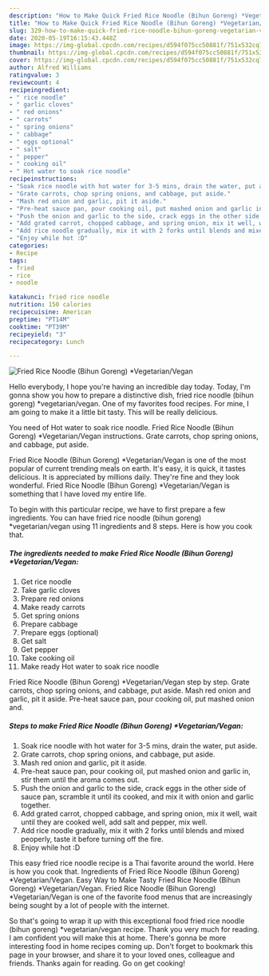 ```yaml
---
description: "How to Make Quick Fried Rice Noodle (Bihun Goreng) *Vegetarian/Vegan"
title: "How to Make Quick Fried Rice Noodle (Bihun Goreng) *Vegetarian/Vegan"
slug: 329-how-to-make-quick-fried-rice-noodle-bihun-goreng-vegetarian-vegan
date: 2020-05-19T16:15:43.448Z
image: https://img-global.cpcdn.com/recipes/d594f075cc50881f/751x532cq70/fried-rice-noodle-bihun-goreng-vegetarianvegan-recipe-main-photo.jpg
thumbnail: https://img-global.cpcdn.com/recipes/d594f075cc50881f/751x532cq70/fried-rice-noodle-bihun-goreng-vegetarianvegan-recipe-main-photo.jpg
cover: https://img-global.cpcdn.com/recipes/d594f075cc50881f/751x532cq70/fried-rice-noodle-bihun-goreng-vegetarianvegan-recipe-main-photo.jpg
author: Alfred Williams
ratingvalue: 3
reviewcount: 4
recipeingredient:
- " rice noodle"
- " garlic cloves"
- " red onions"
- " carrots"
- " spring onions"
- " cabbage"
- " eggs optional"
- " salt"
- " pepper"
- " cooking oil"
- " Hot water to soak rice noodle"
recipeinstructions:
- "Soak rice noodle with hot water for 3-5 mins, drain the water, put aside."
- "Grate carrots, chop spring onions, and cabbage, put aside."
- "Mash red onion and garlic, pit it aside."
- "Pre-heat sauce pan, pour cooking oil, put mashed onion and garlic in, stir them until the aroma comes out."
- "Push the onion and garlic to the side, crack eggs in the other side of sauce pan, scramble it until its cooked, and mix it with onion and garlic together."
- "Add grated carrot, chopped cabbage, and spring onion, mix it well, wait until they are cooked well, add salt and pepper, mix well."
- "Add rice noodle gradually, mix it with 2 forks until blends and mixed peoperly, taste it before turning off the fire."
- "Enjoy while hot :D"
categories:
- Recipe
tags:
- fried
- rice
- noodle

katakunci: fried rice noodle 
nutrition: 150 calories
recipecuisine: American
preptime: "PT14M"
cooktime: "PT39M"
recipeyield: "3"
recipecategory: Lunch

---
```



![Fried Rice Noodle (Bihun Goreng) *Vegetarian/Vegan](https://img-global.cpcdn.com/recipes/d594f075cc50881f/751x532cq70/fried-rice-noodle-bihun-goreng-vegetarianvegan-recipe-main-photo.jpg)

Hello everybody, I hope you're having an incredible day today. Today, I'm gonna show you how to prepare a distinctive dish, fried rice noodle (bihun goreng) *vegetarian/vegan. One of my favorites food recipes. For mine, I am going to make it a little bit tasty. This will be really delicious.

You need of Hot water to soak rice noodle. Fried Rice Noodle (Bihun Goreng) *Vegetarian/Vegan instructions. Grate carrots, chop spring onions, and cabbage, put aside.

Fried Rice Noodle (Bihun Goreng) *Vegetarian/Vegan is one of the most popular of current trending meals on earth. It's easy, it is quick, it tastes delicious. It is appreciated by millions daily. They're fine and they look wonderful. Fried Rice Noodle (Bihun Goreng) *Vegetarian/Vegan is something that I have loved my entire life.


To begin with this particular recipe, we have to first prepare a few ingredients. You can have fried rice noodle (bihun goreng) *vegetarian/vegan using 11 ingredients and 8 steps. Here is how you cook that.

<!--inarticleads1-->

##### The ingredients needed to make Fried Rice Noodle (Bihun Goreng) *Vegetarian/Vegan:

1. Get  rice noodle
1. Take  garlic cloves
1. Prepare  red onions
1. Make ready  carrots
1. Get  spring onions
1. Prepare  cabbage
1. Prepare  eggs (optional)
1. Get  salt
1. Get  pepper
1. Take  cooking oil
1. Make ready  Hot water to soak rice noodle


Fried Rice Noodle (Bihun Goreng) *Vegetarian/Vegan step by step. Grate carrots, chop spring onions, and cabbage, put aside. Mash red onion and garlic, pit it aside. Pre-heat sauce pan, pour cooking oil, put mashed onion and. 

<!--inarticleads2-->

##### Steps to make Fried Rice Noodle (Bihun Goreng) *Vegetarian/Vegan:

1. Soak rice noodle with hot water for 3-5 mins, drain the water, put aside.
1. Grate carrots, chop spring onions, and cabbage, put aside.
1. Mash red onion and garlic, pit it aside.
1. Pre-heat sauce pan, pour cooking oil, put mashed onion and garlic in, stir them until the aroma comes out.
1. Push the onion and garlic to the side, crack eggs in the other side of sauce pan, scramble it until its cooked, and mix it with onion and garlic together.
1. Add grated carrot, chopped cabbage, and spring onion, mix it well, wait until they are cooked well, add salt and pepper, mix well.
1. Add rice noodle gradually, mix it with 2 forks until blends and mixed peoperly, taste it before turning off the fire.
1. Enjoy while hot :D


This easy fried rice noodle recipe is a Thai favorite around the world. Here is how you cook that. Ingredients of Fried Rice Noodle (Bihun Goreng) *Vegetarian/Vegan. Easy Way to Make Tasty Fried Rice Noodle (Bihun Goreng) *Vegetarian/Vegan. Fried Rice Noodle (Bihun Goreng) *Vegetarian/Vegan is one of the favorite food menus that are increasingly being sought by a lot of people with the internet. 

So that's going to wrap it up with this exceptional food fried rice noodle (bihun goreng) *vegetarian/vegan recipe. Thank you very much for reading. I am confident you will make this at home. There's gonna be more interesting food in home recipes coming up. Don't forget to bookmark this page in your browser, and share it to your loved ones, colleague and friends. Thanks again for reading. Go on get cooking!
